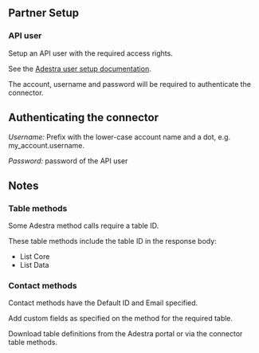 
<section class="setup partner" markdown="1">

## Partner Setup

<div class="section-content required" markdown="1">

### API user ##

Setup an API user with the required access rights. 

See the [Adestra user setup documentation](https://app.adestra.com/doc/page/current/index/admin/users/users).

The account, username and password will be required to authenticate the connector.

## Authenticating the connector
*Username:* Prefix with the lower-case account name and a dot, e.g. my_account.username.

*Password:* password of the API user

## Notes


### Table methods

Some Adestra method calls require a table ID. 

These table methods include the table ID in the response body:
- List Core
- List Data

### Contact methods 

Contact methods have the Default ID and Email specified.

Add custom fields as specified on the method for the required table. 

Download table definitions from the Adestra portal or via the connector table methods.
